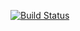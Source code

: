 [![Build Status](https://travis-ci.org/vkuskov/Heartcatch.svg?branch=master)](https://travis-ci.org/vkuskov/Heartcatch)
